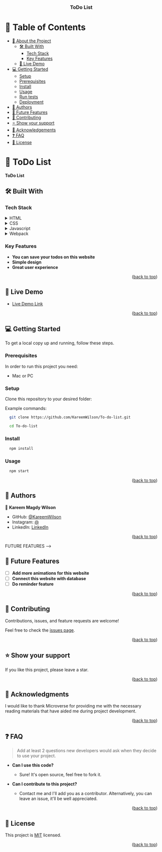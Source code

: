 <div align="center">
  <h3><b>ToDo List</b></h3>
</div>

<!-- TABLE OF CONTENTS -->

# 📗 Table of Contents

- [📖 About the Project](#about-project)
  - [🛠 Built With](#built-with)
    - [Tech Stack](#tech-stack)
    - [Key Features](#key-features)
  - [🚀 Live Demo](#live-demo)
- [💻 Getting Started](#getting-started)
  - [Setup](#setup)
  - [Prerequisites](#prerequisites)
  - [Install](#install)
  - [Usage](#usage)
  - [Run tests](#run-tests)
  - [Deployment](#triangular_flag_on_post-deployment)
- [👥 Authors](#authors)
- [🔭 Future Features](#future-features)
- [🤝 Contributing](#contributing)
- [⭐️ Show your support](#support)
- [🙏 Acknowledgements](#acknowledgements)
- [❓ FAQ](#faq)
- [📝 License](#license)

<!-- PROJECT DESCRIPTION -->

# 📖 ToDo List<a name="about-project"></a>

**ToDo List**

## 🛠 Built With <a name="built-with"></a>

### Tech Stack <a name="tech-stack"></a>

<details>
<summary>HTML</summary>
</details>

<details>
<summary>CSS</summary>
</details>

<details>
<summary>Javascript</summary>
</details>

<details>
<summary>Webpack</summary>
</details>

<!-- Features -->

### Key Features <a name="key-features"></a>

- **You can save your todos on this website**
- **Simple design**
- **Great user experience**

<p align="right">(<a href="#readme-top">back to top</a>)</p>

<!-- LIVE DEMO -->

## 🚀 Live Demo <a name="live-demo"></a>

- [Live Demo Link](https://kareemwilson.github.io/To-do-list/dist/)

<p align="right">(<a href="#readme-top">back to top</a>)</p>
<!-- GETTING STARTED -->

## 💻 Getting Started <a name="getting-started"></a>

To get a local copy up and running, follow these steps.

### Prerequisites

In order to run this project you need:

- Mac or PC


### Setup

Clone this repository to your desired folder:


Example commands:
```sh
  git clone https://github.com/KareemWilson/To-do-list.git
```
```sh
  cd To-do-list
```


### Install

```sh
  npm install
```


### Usage

```sh
  npm start
```


<p align="right">(<a href="#readme-top">back to top</a>)</p>

<!-- AUTHORS -->

## 👥 Authors<a name="authors"></a>


👤 **Kareem Magdy Wilson**

- GitHub: [@KareemWilson](https://github.com/KareemWilson)
- Instagram: [@](https://www.instagram.com/code.afternoon/)
- LinkedIn: [LinkedIn](https://linkedin.com/in/kareem-wilson/)

<p align="right">(<a href="#readme-top">back to top</a>)</p>

FUTURE FEATURES -->

## 🔭 Future Features <a name="future-features"></a>

- [ ] **Add more animations for this website**
- [ ] **Connect this website with database**
- [ ] **Do reminder feature**

<p align="right">(<a href="#readme-top">back to top</a>)</p>

<!-- CONTRIBUTING -->

## 🤝 Contributing <a name="contributing"></a>

Contributions, issues, and feature requests are welcome!

Feel free to check the [issues page](../../issues/).

<p align="right">(<a href="#readme-top">back to top</a>)</p>

<!-- SUPPORT -->

## ⭐️ Show your support <a name="support"></a>


If you like this project, please leave a star.

<p align="right">(<a href="#readme-top">back to top</a>)</p>

<!-- ACKNOWLEDGEMENTS -->

## 🙏 Acknowledgments <a name="acknowledgements"></a>


I would like to thank Microverse for providing me with the necessary reading materials that have aided me during project development.

<p align="right">(<a href="#readme-top">back to top</a>)</p>

<!-- FAQ (optional) -->

## ❓ FAQ <a name="faq"></a>

> Add at least 2 questions new developers would ask when they decide to use your project.
- **Can I use this code?**

  - Sure! It's open source, feel free to fork it.

- **Can I contribute to this project?**

  - Contact me and I'll add you as a contributor. Alternatively, you can leave an issue, it'll be well appreciated.

<p align="right">(<a href="#readme-top">back to top</a>)</p>

<!-- LICENSE -->

## 📝 License <a name="license"></a>

This project is [MIT](./LICENSE) licensed.


<p align="right">(<a href="#readme-top">back to top</a>)</p>
